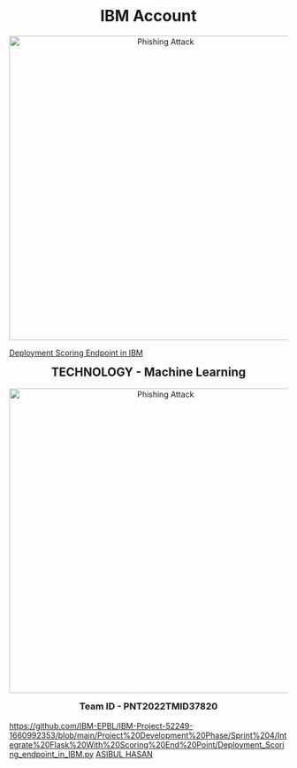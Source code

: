 <h1 align="center" style="margin-top: 0px;">  IBM Account </h1>
<p align="center">
  <img src="https://github.com/IBM-EPBL/IBM-Project-52249-1660992353/blob/main/Project%20Development%20Phase/Sprint%204/IBM%20Account/Screenshot%20(61).png" width="550" hight="300" title="Phishing Attack"]
</p>

[Deployment Scoring Endpoint in IBM](https://github.com/IBM-EPBL/IBM-Project-52249-1660992353/blob/main/Project%20Development%20Phase/Sprint%204/Integrate%20Flask%20With%20Scoring%20End%20Point/Deployment_Scoring_endpoint_in_IBM.py) 
  
  
<h2 align="center" style="margin-top: 0px;"> TECHNOLOGY - Machine Learning </h2>
<p align="center">
  <img src="https://www.aalpha.net/wp-content/uploads/2021/02/Automated-Machine-Learning.gif " width="550" hight="300" title="Phishing Attack"]
</p>
<h3 align="center" style="margin-top: 0px;"> Team ID - PNT2022TMID37820 </h3>

https://github.com/IBM-EPBL/IBM-Project-52249-1660992353/blob/main/Project%20Development%20Phase/Sprint%204/Integrate%20Flask%20With%20Scoring%20End%20Point/Deployment_Scoring_endpoint_in_IBM.py
 [ASIBUL HASAN](https://github.com/IBM-EPBL/IBM-Project-52249-1660992353/tree/main/Assignment/Team%20Member%201)<br>
